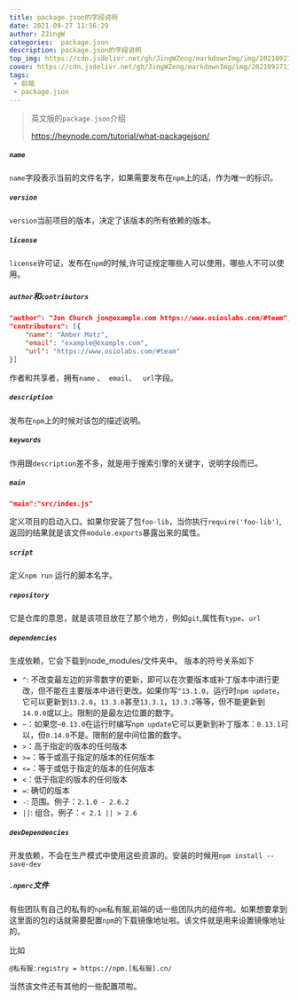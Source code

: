 ```yaml
---
title: package.json的字段说明
date: 2021-09-27 11:56:29
author: ZJingW
categories:  package.json
description: package.json的字段说明
top_img: https://cdn.jsdelivr.net/gh/JingWZeng/markdownImg/img/202109271154264.jpg
cover: https://cdn.jsdelivr.net/gh/JingWZeng/markdownImg/img/202109271154264.jpg
tags: 
 - 前端
 - package.json
---
```


> 英文版的`package.json`介绍
>
> https://heynode.com/tutorial/what-packagejson/

##### `name`

`name`字段表示当前的文件名字，如果需要发布在`npm`上的话，作为唯一的标识。

##### `version`

`version`当前项目的版本，决定了该版本的所有依赖的版本。

##### `license`

`license`许可证，发布在`npm`的时候,许可证规定哪些人可以使用，哪些人不可以使用。

##### `author`和`contributors`

```json
"author": "Jon Church jon@example.com https://www.osioslabs.com/#team",
"contributors": [{
	"name": "Amber Matz",
	"email": "example@example.com",
	"url": "https://www.osiolabs.com/#team"
}]
```

作者和共享者，拥有`name` 、` email`、 ` url`字段。

##### `description`

发布在`npm`上的时候对该包的描述说明。

##### `keywords`

作用跟`description`差不多，就是用于搜索引擎的关键字，说明字段而已。

##### `main`

```json
"main":"src/index.js"
```

定义项目的启动入口。如果你安装了包`foo-lib`，当你执行`require('foo-lib')`,返回的结果就是该文件`module.exports`暴露出来的属性。

##### `script`

定义`npm run` 运行的脚本名字。

##### `repository`

它是仓库的意思，就是该项目放在了那个地方，例如`git`,属性有`type`、`url`

##### `dependencies`

生成依赖，它会下载到node_modules/文件夹中。 版本的符号关系如下

- `^`: 不改变最左边的非零数字的更新，即可以在次要版本或补丁版本中进行更改，但不能在主要版本中进行更改。如果你写`^13.1.0`，运行时`npm update`，它可以更新到`13.2.0`，`13.3.0`甚至`13.3.1`，`13.3.2`等等，但不能更新到`14.0.0`或以上。限制的是最左边位置的数字。
- `~`：如果您`~0.13.0`在运行时编写`npm update`它可以更新到补丁版本：`0.13.1`可以，但`0.14.0`不是。限制的是中间位置的数字。
- `>`：高于指定的版本的任何版本
- `>=`：等于或高于指定的版本的任何版本
- `<=`：等于或低于指定的版本的任何版本
- `<`：低于指定的版本的任何版本
- `=`: 确切的版本
- `-`: 范围。例子：`2.1.0 - 2.6.2`
- `||`: 组合。例子：`< 2.1 || > 2.6`

##### `devDependencies`

开发依赖，不会在生产模式中使用这些资源的。安装的时候用`npm install --save-dev`

#####  `.npmrc`文件

有些团队有自己的私有的`npm`私有服,前端的话一些团队内的组件啦。如果想要拿到这里面的包的话就需要配置`npm`的下载镜像地址啦。该文件就是用来设置镜像地址的。

比如

`@私有服:registry = https://npm.[私有服].cn/`

当然该文件还有其他的一些配置项啦。